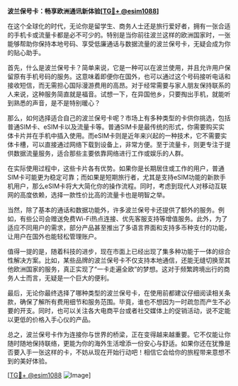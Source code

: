 **波兰保号卡：畅享欧洲通讯新体验[[TG💪+ @esim1088](https://t.me/s/esim1088)]**

在这个全球化的时代，无论你是留学生、商务人士还是旅行爱好者，拥有一张合适的手机卡或流量卡都是必不可少的。特别是当你前往波兰这样的欧洲国家时，一张能够帮助你保持本地号码、享受低廉通话与数据流量的波兰保号卡，无疑会成为你的贴心助手。

首先，什么是波兰保号卡？简单来说，它是一种可以在波兰使用，并且允许用户保留原有手机号码的服务。这意味着即便你在国外，也可以通过这个号码接听电话和接收短信，而无需担心国际漫游费用的高昂。对于经常需要与家人朋友保持联系的人来说，这种服务简直就是福音。试想一下，在异国他乡，只要掏出手机，就能听到熟悉的声音，是不是特别暖心？

那么，如何选择适合自己的波兰保号卡呢？市场上有多种类型的卡供你挑选，包括普通SIM卡、eSIM卡以及流量卡等。普通SIM卡是最传统的形式，你需要购买实体卡片并在手机中插入使用。而eSIM卡则是近年来兴起的一种技术，它不需要实体卡槽，可以直接通过网络下载到设备上，非常方便。至于流量卡，则更专注于提供数据流量服务，适合那些主要依靠网络进行工作或娱乐的人群。

在实际使用过程中，这些卡片各有优势。如果你是长期居住或工作的用户，普通SIM卡可能更为稳定可靠；而如果是短期旅行者，尤其是支持eSIM功能的新款手机用户，那么eSIM卡将大大简化你的操作流程。同时，考虑到现代人对移动互联网的高度依赖，选择一款性价比高的流量卡也是明智之举。

当然，除了基本的通话和数据功能外，许多波兰保号卡还提供了额外的服务。例如，有些公司会赠送免费Wi-Fi热点连接、优先客服支持等增值服务。此外，为了适应不同用户的需求，部分产品甚至推出了多语言界面和支持多币种支付的功能，让用户在国外也能轻松管理账户。

值得一提的是，随着科技的进步，现在市面上已经出现了集多种功能于一体的综合性解决方案。比如，某些品牌的波兰保号卡不仅支持本地通信，还能无缝切换至其他欧洲国家的服务，真正实现了“一卡走遍全欧”的梦想。这对于频繁跨境出行的商务人士而言，无疑是一个巨大的便利。

最后，无论你最终选择了哪种类型的波兰保号卡，在使用前都建议仔细阅读相关条款，确保了解所有费用细节和服务范围。毕竟，谁也不想因为一时疏忽而产生不必要的开支。同时，也可以关注各大电商平台或者社交媒体上的促销活动，说不定能以更低的价格入手心仪的产品。

总之，波兰保号卡作为连接你与世界的桥梁，正在变得越来越重要。它不仅能让你随时随地保持联络，更能为你的海外生活增添一份安心与舒适。如果你还在犹豫是否要入手一张这样的卡，不妨从现在开始行动吧！相信它会给你的旅程带来意想不到的美好体验。

[[TG💪+ @esim1088](https://t.me/s/esim1088) ![Image](https://i.postimg.cc/4NQfJmqS/Snipaste-2025-05-13-00-14-12.png)]